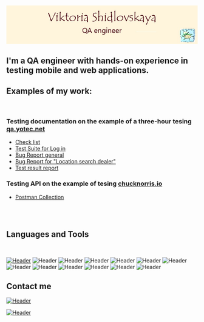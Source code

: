 [![Header](https://github.com/viktoriashidlovskaya/viktoriashidlovskaya/blob/main/assets/%D0%B2%D0%B8%D0%B7%D0%B8%D1%82%D0%BA%D0%B0.jpg)](https://www.linkedin.com/in/viktoria-shidlovskaya/)

## I'm a QA engineer with hands-on experience in testing mobile and web applications. 

## Examples of my work:
<br/>

### Testing documentation on the example of a three-hour tesing [qa.yotec.net](http://qa.yotec.net/)
- [Check list](https://drive.google.com/file/d/1emaoZmhb6KsWlRLQVpRRIKxDI4tUXGMb/view?usp=share_link)
- [Test Suite for Log in](https://drive.google.com/file/d/1X-dDsNaaG7c-weFhAQ1lFv8dlibFamz4/view?usp=share_link)
- [Bug Report general](https://drive.google.com/file/d/1Zb1nKwshs8IbWcjkkOlcXK12Msda87Y1/view?usp=share_link)
- [Bug Report for "Location search dealer"](https://drive.google.com/file/d/1QgtgyUeEJLoS5Mf4CgsNRf9fNOnwQ1B4/view?usp=share_link)
- [Test result report](https://drive.google.com/file/d/1QpfINNTKrq1aQIosafHSLr3gCJBhSC5x/view?usp=share_link)

### Testing API on the example of tesing [chucknorris.io](https://api.chucknorris.io/)
- [Postman Collection](https://github.com/viktoriashidlovskaya/postman_collection)
<br/>
<br/>


## Languages and Tools
<br/>

[![Header](https://img.shields.io/badge/English_B1/B2-86a989?style=for-the-badge&logo=&logoColor=136be1)](https://drive.google.com/file/d/1m794rbws-4CqFpi0pENrblUHQB2pS7PL/view?usp=share_link)
![Header](https://img.shields.io/badge/Jira-86a989?style=for-the-badge&logo=jira&logoColor=136be1)
![Header](https://img.shields.io/badge/TestRail-86a989?style=for-the-badge&logo=&logoColor=71b556)
![Header](https://img.shields.io/badge/Postman-86a989?style=for-the-badge&logo=postman&logoColor=f76935)
![Header](https://img.shields.io/badge/Swagger-86a989?style=for-the-badge&logo=swagger&logoColor=7ede2b)
![Header](https://img.shields.io/badge/SOAP_UI-86a989?style=for-the-badge&logo=&logoColor=7ede2b)
![Header](https://img.shields.io/badge/Github-86a989?style=for-the-badge&logo=github&logoColor=8cc4d7)
![Header](https://img.shields.io/badge/MySQL-86a989?style=for-the-badge&logo=mysql&logoColor=00618a)
![Header](https://img.shields.io/badge/DevTools-86a989?style=for-the-badge&logo=googlechrome&logoColor=2674f2)
![Header](https://img.shields.io/badge/AndroidStudio-86a989?style=for-the-badge&logo=androidstudio&logoColor=3ad07d)
![Header](https://img.shields.io/badge/JMeter-86a989?style=for-the-badge&logo=JMeter&logoColor=3ad07d)
![Header](https://img.shields.io/badge/Katalon_Recorder-86a989?style=for-the-badge&logo=katalonrecorder&logoColor=3ad07d)
![Header](https://img.shields.io/badge/Selenium_IDE-86a989?style=for-the-badge&logo=JMeter&logoColor=3ad07d)



## Contact me

[![Header](https://img.shields.io/badge/Telegram-83cb95?style=for-the-badge&logo=telegram&logoColor=31a5db)](https://t.me/shidlovskaya_viktoria)

[![Header](https://img.shields.io/badge/Linkedin-83cb95?style=for-the-badge&logo=linkedin&logoColor=0073b1)](https://www.linkedin.com/in/viktoria-shidlovskaya/)